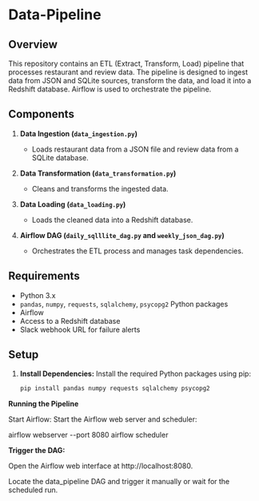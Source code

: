 # Data-Pipeline

## Overview

This repository contains an ETL (Extract, Transform, Load) pipeline that processes restaurant and review data. The pipeline is designed to ingest data from JSON and SQLite sources, transform the data, and load it into a Redshift database. Airflow is used to orchestrate the pipeline.

## Components

1. **Data Ingestion (`data_ingestion.py`)**
   - Loads restaurant data from a JSON file and review data from a SQLite database.
   
2. **Data Transformation (`data_transformation.py`)**
   - Cleans and transforms the ingested data.
   
3. **Data Loading (`data_loading.py`)**
   - Loads the cleaned data into a Redshift database.
   
4. **Airflow DAG (`daily_sqlllite_dag.py` and `weekly_json_dag.py`)**
   - Orchestrates the ETL process and manages task dependencies.

## Requirements

- Python 3.x
- `pandas`, `numpy`, `requests`, `sqlalchemy`, `psycopg2` Python packages
- Airflow
- Access to a Redshift database
- Slack webhook URL for failure alerts

## Setup

1. **Install Dependencies:**
   Install the required Python packages using pip:
   ```sh
   pip install pandas numpy requests sqlalchemy psycopg2

**Running the Pipeline**

Start Airflow:
Start the Airflow web server and scheduler:

airflow webserver --port 8080
airflow scheduler

**Trigger the DAG:**

Open the Airflow web interface at http://localhost:8080.

Locate the data_pipeline DAG and trigger it manually or wait for the scheduled run.
